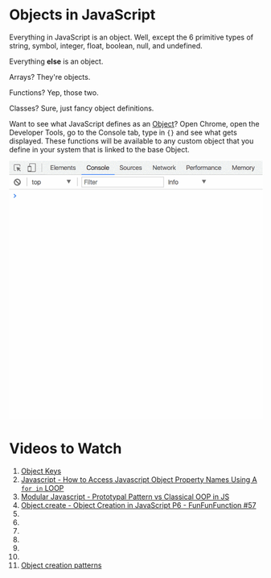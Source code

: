 # Objects in JavaScript

Everything in JavaScript is an object. Well, except the 6 primitive types of string, symbol, integer, float, boolean, null, and undefined.

Everything **else** is an object.

Arrays? They're objects.

Functions? Yep, those two.

Classes? Sure, just fancy object definitions.

Want to see what JavaScript defines as an [Object](https://developer.mozilla.org/en-US/docs/Web/JavaScript/Reference/Global_Objects/Object)? Open Chrome, open the Developer Tools, go to the Console tab, type in `{}` and see what gets displayed. These functions will be available to any custom object that you define in your system that is linked to the base Object.

![](2oKwHtFH0d.gif)

# Videos to Watch

1. [Object Keys](https://www.youtube.com/watch?v=cEVnlKgySsg)
1. [Javascript - How to Access Javascript Object Property Names Using A `for in` LOOP](https://www.youtube.com/watch?v=fDBuAnu0fvo)
1. [Modular Javascript - Prototypal Pattern vs Classical OOP in JS
](https://www.youtube.com/watch?v=doXpW5AD60Q)
1. [Object.create - Object Creation in JavaScript P6 - FunFunFunction #57](https://www.youtube.com/watch?v=CDFN1VatiJA)
1. []()
1. []()
1. []()
1. []()
1. []()
1. []()
1. [Object creation patterns](https://www.youtube.com/watch?v=xizFJHKHdHw)

# 
